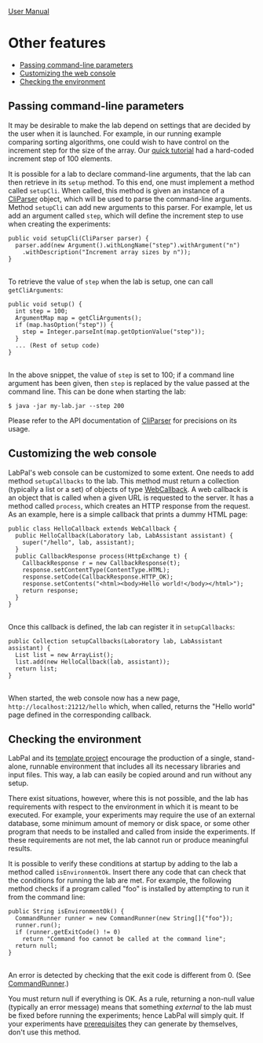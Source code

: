 [User Manual](index.html)

# Other features

- [Passing command-line parameters](#cli)
- [Customizing the web console](#custom-ui)
- [Checking the environment](#environment)

## <a name="cli">Passing command-line parameters</a>

It may be desirable to make the lab depend on settings that are decided by the user when it is launched. For example, in our running example comparing sorting algorithms, one could wish to have control on the increment step for the size of the array. Our [quick tutorial](quick-tutorial.html) had a hard-coded increment step of 100 elements.

It is possible for a lab to declare command-line arguments, that the lab can then retrieve in its `setup` method. To this end, one must implement a method called `setupCli`. When called, this method is given an instance of a [CliParser](/doc/ca/uqac/lif/labpal/CliParser.html) object, which will be used to parse the command-line arguments. Method `setupCli` can add new arguments to this parser. For example, let us add an argument called `step`, which will define the increment step to use when creating the experiments:

<pre><code>public void setupCli(CliParser parser) {
  parser.add(new Argument().withLongName("step").withArgument("n")
    .withDescription("Increment array sizes by n"));
}
</code>
</pre>

To retrieve the value of `step` when the lab is setup, one can call `getCliArguments`:

<pre><code>public void setup() {
  int step = 100;
  ArgumentMap map = getCliArguments();
  if (map.hasOption("step")) {
    step = Integer.parseInt(map.getOptionValue("step"));
  }
  ... (Rest of setup code)
}
</code>
</pre>

In the above snippet, the value of `step` is set to 100; if a command line argument has been given, then `step` is replaced by the value passed at the command line. This can be done when starting the lab:

    $ java -jar my-lab.jar --step 200

Please refer to the API documentation of [CliParser](/doc/ca/uqac/lif/labpal/CliParser.html) for precisions on its usage.

## <a name="custom-ui">Customizing the web console</a>

LabPal's web console can be customized to some extent. One needs to add method `setupCallbacks` to the lab. This method must return a collection (typically a list or a set) of objects of type [WebCallback](/doc/ca/uqac/lif/labpal/server/WebCallback.html). A web callback is an object that is called when a given URL is requested to the server. It has a method called `process`, which creates an HTTP response from the request. As an example, here is a simple callback that prints a dummy HTML page:

<pre><code>public class HelloCallback extends WebCallback {
  public HelloCallback(Laboratory lab, LabAssistant assistant) {
    super("/hello", lab, assistant);
  }
  public CallbackResponse process(HttpExchange t) {
    CallbackResponse r = new CallbackResponse(t);
    response.setContentType(ContentType.HTML);
    response.setCode(CallbackResponse.HTTP_OK);
    response.setContents("&lt;html&gt;&lt;body&gt;Hello world!&lt;/body&gt;&lt;/html&gt;");
    return response;
  }
}
</code>
</pre>

Once this callback is defined, the lab can register it in `setupCallbacks`:

<pre><code>public Collection<WebCallback> setupCallbacks(Laboratory lab, LabAssistant assistant) {
  List<WebCallback> list = new ArrayList<WebCallback>();
  list.add(new HelloCallback(lab, assistant));
  return list;
}
</code>
</pre>

When started, the web console now has a new page, `http://localhost:21212/hello` which, when called, returns the "Hello world" page defined in the corresponding callback.

## <a name="environment">Checking the environment</a>

LabPal and its [template project](https://github.com/liflab/labpal-project) encourage the production of a single, stand-alone, runnable environment that includes all its necessary libraries and input files. This way, a lab can easily be copied around and run without any setup.

There exist situations, however, where this is not possible, and the lab has requirements with respect to the environment in which it is meant to be executed. For example, your experiments may require the use of an external database, some minimum amount of memory or disk space, or some other program that needs to be installed and called from inside the experiments. If these requirements are not met, the lab cannot run or produce meaningful results.

It is possible to verify these conditions at startup by adding to the lab a method called `isEnvironmentOk`. Insert there any code that can check that the conditions for running the lab are met. For example, the following method checks if a program called "foo" is installed by attempting to run it from the command line:

<pre><code>public String isEnvironmentOk() {
  CommandRunner runner = new CommandRunner(new String[]{"foo"});
  runner.run();
  if (runner.getExitCode() != 0)
    return "Command foo cannot be called at the command line";
  return null;
}
</code>
</pre>

An error is detected by checking that the exit code is different from 0. (See [CommandRunner](/doc/ca/uqac/lif/labpal/CommandRunner.html).)

You must return null if everything is OK. As a rule, returning a non-null value (typically an error message) means that something *external* to the lab must be fixed before running the experiments; hence LabPal will simply quit. If your experiments have [prerequisites](experiments.html#prerequisites) they can generate by themselves, don't use this method.

<!-- :wrap=soft:mode=markdown: -->